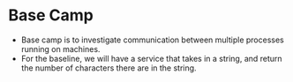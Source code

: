 # Base Camp

- Base camp is to investigate communication between multiple processes running on machines.
- For the baseline, we will have a service that takes in a string, and return the number of characters there are in the string.

